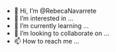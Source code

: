 - 👋 Hi, I’m @RebecaNavarrete
- 👀 I’m interested in ...
- 🌱 I’m currently learning ...
- 💞️ I’m looking to collaborate on ...
- 📫 How to reach me ...

<!---
RebecaNavarrete/RebecaNavarrete is a ✨ special ✨ repository because its `README.md` (this file) appears on your GitHub profile.
You can click the Preview link to take a look at your changes.
--->
